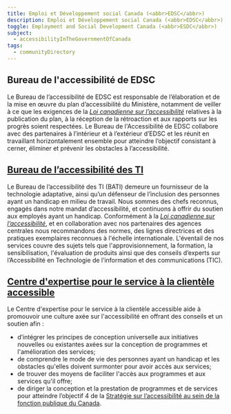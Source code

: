 ```yaml
---
title: Emploi et Développement social Canada (<abbr>EDSC</abbr>)
description: Emploi et Développement social Canada (<abbr>EDSC</abbr>) travaille à améliorer le niveau de vie et la qualité de vie de tous les Canadiens en faisant la promotion d'une main-d'œuvre mobile et hautement spécialisée ainsi que d'un marché du travail efficace et favorable à l'inclusion. EDSC compte plusieurs équipes travaillant dans le domaine de l'accessibilité numérique dans le but de créer un environnement sans obstacle pour les Canadiens et les employés !
toggle: Employment and Social Development Canada (<abbr>ESDC</abbr>)
subject:
  - accessibilityInTheGovernmentOfCanada
tags:
  - communityDirectory
---
```


<div class="row wb-eqht">
<div class="col-md-6">
<h2 class="h3">Bureau de l'accessibilité de EDSC</a></h2>

Le Bureau de l’accessibilité de EDSC est responsable de l’élaboration et de la mise en œuvre du plan d’accessibilité du Ministère, notamment de veiller à ce que les exigences de la [_Loi canadienne sur l’accessibilité_](https://www.canada.ca/fr/emploi-developpement-social/programmes/canada-accessible.html) relatives à la publication du plan, à la réception de la rétroaction et aux rapports sur les progrès soient respectées. Le Bureau de l'Accessibilité de EDSC collabore avec des partenaires à l’intérieur et à l’extérieur d’EDSC et les réunit en travaillant horizontalement ensemble pour atteindre l’objectif consistant à cerner, éliminer et prévenir les obstacles à l’accessibilité.

</div>
<div class="col-md-6">
<h2 class="h3"><a href="https://bati-itao.github.io/index-fr.html">Bureau de l&rsquo;accessibilité des TI</a></h2>

Le Bureau de l’accessibilité des TI (<abbr>BATI</abbr>) demeure un fournisseur de la technologie adaptative, ainsi qu’un défenseur de l’inclusion des personnes ayant un handicap en milieu de travail. Nous sommes des chefs reconnus, engagés dans notre mandat d’accessibilité, et continuons à offrir du soutien aux employés ayant un handicap. Conformément à la [_Loi canadienne sur l’accessibilité_](https://www.canada.ca/fr/emploi-developpement-social/programmes/canada-accessible.html), et en collaboration avec nos partenaires des agences centrales nous recommandons des normes, des lignes directrices et des pratiques exemplaires reconnues à l'échelle internationale. L'éventail de nos services couvre des sujets tels que l'approvisionnement, la formation, la sensibilisation, l'évaluation de produits ainsi que des conseils d’experts sur l’Accessibilité en Technologie de l’information et des communications (<abbr>TIC</abbr>).

</div>
<div class="col-md-6">
<h2 class="h3"><a href="https://ceacs-cesca.github.io/index-fr.html">Centre d'expertise pour le service à la clientèle accessible</a></h2>

Le Centre d'expertise pour le service à la clientèle accessible aide à promouvoir une culture axée sur l'accessibilité en offrant des conseils et un soutien afin :

- d’intégrer les principes de conception universelle aux initiatives nouvelles ou existantes axées sur la conception de programmes et l'amélioration des services;
- de comprendre le mode de vie des personnes ayant un handicap et les obstacles qu'elles doivent surmonter pour avoir accès aux services;
- de trouver des moyens de faciliter l'accès aux programmes et aux services qu'il offre;
- de diriger la conception et la prestation de programmes et de services pour atteindre l’objectif 4 de la [Stratégie sur l’accessibilité au sein de la fonction publique du Canada](https://www.canada.ca/fr/gouvernement/fonctionpublique/mieux-etre-inclusion-diversite-fonction-publique/diversite-equite-matiere-emploi/accessibilite-fonction-publique/strategie-accessibilite-fonction-publique-tdm.html).

</div>
</div>
